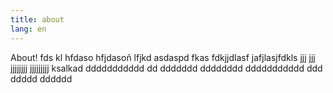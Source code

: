 ```yaml
---
title: about
lang: en
---
```


About! fds kl hfdaso hfjdasoñ lfjkd asdaspd fkas
fdkjjdlasf jafjlasjfdkls jjj jjj jjjjjjjj jjjjjjjjj
ksalkad ddddddddddd dd ddddddd dddddddd ddddddddddd ddd ddddd dddddd
  